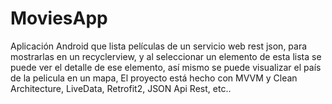 # MoviesApp
Aplicación Android que lista películas de un servicio web rest json, para mostrarlas en un recyclerview, y al seleccionar un elemento de esta lista se puede ver el detalle de ese elemento, así mismo se puede visualizar el país de la pelicula en un mapa, El proyecto está hecho con MVVM y Clean Architecture, LiveData, Retrofit2, JSON Api Rest, etc..
